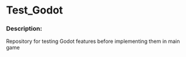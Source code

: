 # Test_Godot


### Description:
Repository for testing Godot features before implementing them in main game
